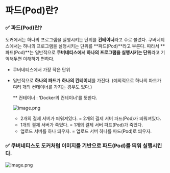 # 파드(Pod)란?

### ✅ 파드(Pod)란?

도커에서는 하나의 프로그램을 실행시키는 단위를 **컨테이너**라고 주로 불렀다. 쿠버네티스에서는 하나의 프로그램을 실행시키는 단위를 **파드(Pod)**라고 부른다. 따라서 **파드(Pod)**는 일반적으로 **쿠버네티스에서 하나의 프로그램을 실행시키는 단위**라고 기억해두면 이해하기 편하다.

- 쿠버네티스에서 가장 작은 단위
- 일반적으로 **하나의 파드**가 **하나의 컨테이너**를 가진다. 
(예외적으로 하나의 파드가 여러 개의 컨테이너를 가지는 경우도 있다.)
    
    ** 컨테이너 : ‘Docker의 컨테이너’를 뜻한다. 
    
    ![image.png](https://prod-files-secure.s3.us-west-2.amazonaws.com/e35a8144-c5ff-40f0-b123-384a331e35bb/c8312e21-bf58-4738-9ce0-b93e09485281/image.png)
    
    - 2개의 결제 서버가 띄워져있다. 
    = 2개의 결제 서버 파드(Pod)가 띄워져있다.
    - 1개의 결제 서버가 죽었다.
    = 1개의 결제 서버 파드(Pod)가 죽었다.
    - 업로드 서버를 하나 띄우자. 
    = 업로드 서버 하나를 파드(Pod)로 띄우자.

### ✅ 쿠버네티스도 도커처럼 이미지를 기반으로 파드(Pod)를 띄워 실행시킨다.

![image.png](https://prod-files-secure.s3.us-west-2.amazonaws.com/e35a8144-c5ff-40f0-b123-384a331e35bb/da02e513-a68c-46f6-ab50-df342fa0cd39/image.png)
